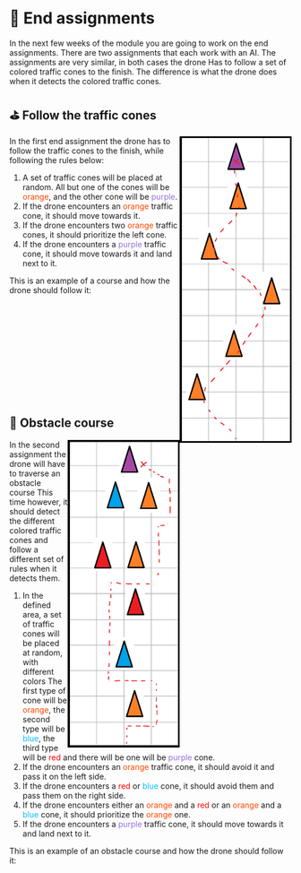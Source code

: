 # :checkered_flag: End assignments

In the next few weeks of the module you are going to work on the end assignments. There are two assignments that each work with an AI. The assignments are very similar, in both cases the drone Has to follow a set of colored traffic cones to the finish. The difference is what the drone does when it detects the colored traffic cones. 

## :golf: Follow the traffic cones
<img src="/Media/EndEX1.png" width="200" align="right"/>

In the first end assignment the drone has to follow the traffic cones to the finish, while following the rules below:

1. A set of traffic cones will be placed at random. All but one of the cones will be <span style="color:orangered">orange</span>, and the other cone will be <span style="color:mediumpurple">purple</span>.
2. If the drone encounters an <span style="color:orangered">orange</span> traffic cone, it should move towards it.
3. If the drone encounters two <span style="color:orangered">orange</span> traffic cones, it should prioritize the left cone.
4. If the drone encounters a <span style="color:mediumpurple">purple</span> traffic cone, it should move towards it and land next to it.

This is an example of a course and how the drone should follow it:
<br><br><br><br><br><br><br><br><br><br><br><br>



## :construction: Obstacle course 
<img src="/Media/EndEX2.png" width="200" align="right"/>

In the second assignment the drone will have to traverse an obstacle course This time however, it should detect the different colored traffic cones and follow a different set of rules when it detects them.

1. In the defined area, a set of traffic cones will be placed at random, with different colors 
  The first type of cone will be <span style="color:orangered">orange</span>, the second type will be <span style="color:deepskyblue">blue</span>, the third type will be <span style="color:red">red</span> and there will be one will be <span style="color:mediumpurple">purple</span> cone.
2. If the drone encounters an <span style="color:orangered">orange</span> traffic cone, it should avoid it and pass it on the left side.
3. If the drone encounters a  <span style="color:red">red</span> or <span style="color:deepskyblue">blue </span>cone, it should avoid them and pass them on the right side.
4. If the drone encounters either an <span style="color:orangered">orange </span>and a <span style="color:red">red</span> or an <span style="color:orangered">orange</span> and a <span style="color:deepskyblue">blue</span> cone, it should prioritize the <span style="color:orangered">orange</span> one.
5. If the drone encounters a <span style="color:mediumpurple">purple</span> traffic cone, it should move towards it and land next to it.

This is an example of an obstacle course and how the drone should follow it:



